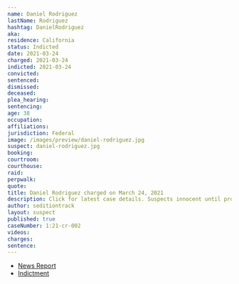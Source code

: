 ```yaml
---
name: Daniel Rodriguez
lastName: Rodriguez
hashtag: DanielRodriguez
aka:
residence: California
status: Indicted
date: 2021-03-24
charged: 2021-03-24
indicted: 2021-03-24
convicted: 
sentenced: 
dismissed: 
deceased:
plea_hearing:
sentencing:
age: 38
occupation:
affiliations:
jurisdiction: Federal
image: /images/preview/daniel-rodriguez.jpg
suspect: daniel-rodriguez.jpg
booking:
courtroom:
courthouse:
raid:
perpwalk:
quote:
title: Daniel Rodriguez charged on March 24, 2021
description: Click for latest case details. Suspects innocent until proven guilty.
author: seditiontrack
layout: suspect
published: true
caseNumber: 1:21-cr-002
videos:
charges:
sentence:
---
```

- [News Report](https://www.latimes.com/california/story/2021-03-31/daniel-rodriguez-arrested-capitol-riot-officer-assault)
- [Indictment](https://www.justice.gov/usao-dc/case-multi-defendant/file/1381991/download)
